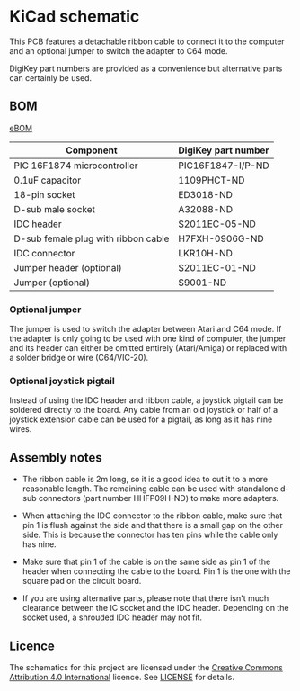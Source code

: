 # KiCad schematic

This PCB features a detachable ribbon cable to connect it to the
computer and an optional jumper to switch the adapter to C64 mode.

DigiKey part numbers are provided as a convenience but alternative
parts can certainly be used.


## BOM
[eBOM](bom/ibom.html)

| Component | DigiKey part number |
| --- | --- |
| PIC 16F1874 microcontroller | PIC16F1847-I/P-ND |
| 0.1uF capacitor | 1109PHCT-ND |
| 18-pin socket | ED3018-ND |
| D-sub male socket | A32088-ND |
| IDC header | S2011EC-05-ND |
| D-sub female plug with ribbon cable | H7FXH-0906G-ND |
| IDC connector | LKR10H-ND |
| Jumper header (optional) | S2011EC-01-ND |
| Jumper (optional) | S9001-ND |


### Optional jumper

The jumper is used to switch the adapter between Atari and C64 mode.  If
the adapter is only going to be used with one kind of computer, the
jumper and its header can either be omitted entirely (Atari/Amiga) or
replaced with a solder bridge or wire (C64/VIC-20).


### Optional joystick pigtail

Instead of using the IDC header and ribbon cable, a joystick pigtail can
be soldered directly to the board.  Any cable from an old joystick or
half of a joystick extension cable can be used for a pigtail, as long as
it has nine wires.


## Assembly notes

- The ribbon cable is 2m long, so it is a good idea to cut it to a more
  reasonable length.  The remaining cable can be used with standalone
  d-sub connectors (part number HHFP09H-ND) to make more adapters.

- When attaching the IDC connector to the ribbon cable, make sure that
  pin 1 is flush against the side and that there is a small gap on the
  other side.  This is because the connector has ten pins while the
  cable only has nine.

- Make sure that pin 1 of the cable is on the same side as pin 1 of the
  header when connecting the cable to the board.  Pin 1 is the one with
  the square pad on the circuit board.

- If you are using alternative parts, please note that there isn't much
  clearance between the IC socket and the IDC header.  Depending on the
  socket used, a shrouded IDC header may not fit.


## Licence

The schematics for this project are licensed under the [Creative Commons
Attribution 4.0
International](https://creativecommons.org/licenses/by/4.0/) licence.
See [LICENSE](LICENSE) for details.
